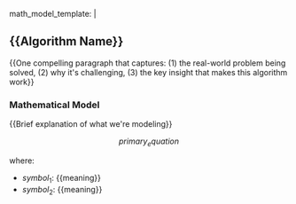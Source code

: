 math_model_template: |
  ## {{Algorithm Name}}
  
  {{One compelling paragraph that captures: (1) the real-world problem being solved, (2) why it's challenging, (3) the key insight that makes this algorithm work}}
  
  ### Mathematical Model
  {{Brief explanation of what we're modeling}}
  
  $$
  {{primary_equation}}
  $$
  
  where:
  - ${{symbol_1}}$: {{meaning}}
  - ${{symbol_2}}$: {{meaning}}